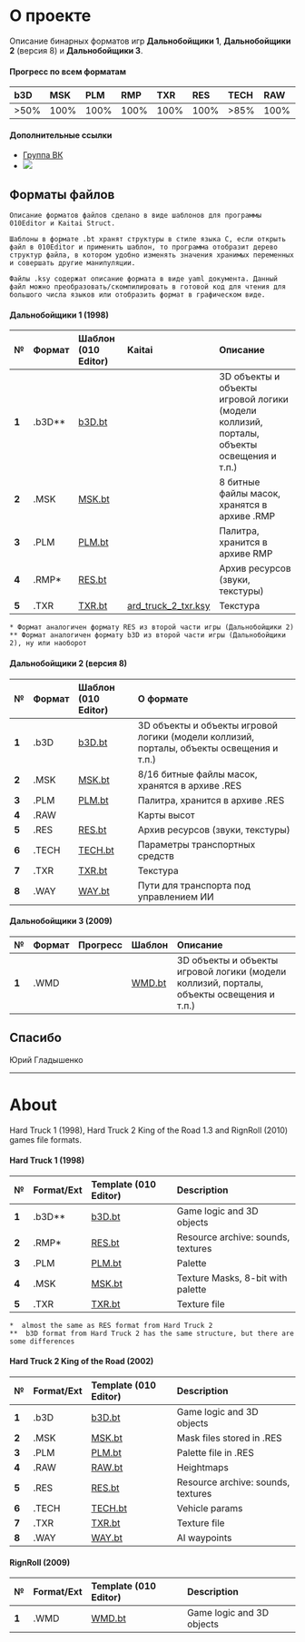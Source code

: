 # О проекте

Описание бинарных форматов игр  **Дальнобойщики 1**, **Дальнобойщики 2** (версия 8) и **Дальнобойщики 3**.

#### Прогресс по всем форматам
| b3D | MSK | PLM | RMP | TXR | RES | TECH | RAW | WAY | WMD |
| :-- | :-- | :-- | :-- | :-- | :-- | :-- | :-- | :-- | :-- | 
| >50% | 100% | 100% | 100% | 100% | 100% | >85% | 100% | 95% | 5% |

####  Дополнительные ссылки
* [Группа ВК](https://vk.com/rnr_mods)
* <a href="https://discord.gg/cmmmd53Wsy"><img src="https://img.shields.io/badge/discord-join-7289DA.svg?logo=discord&longCache=true&style=flat" /></a>
## Форматы файлов

    Описание форматов файлов сделано в виде шаблонов для программы 010Editor и Kaitai Struct. 
    
    Шаблоны в формате .bt хранят структуры в стиле языка C, если открыть файл в 010Editor и применить шаблон, то программа отобразит дерево структур файла, в котором удобно изменять значения хранимых переменных и совершать другие манипуляции. 

    Файлы .ksy содержат описание формата в виде yaml документа. Данный файл можно преобразовать/скомпилировать в готовой код для чтения для большого числа языков или отобразить формат в графическом виде.

#### Дальнобойщики 1 (1998)

| № | Формат | Шаблон (010 Editor) | Kaitai | Описание |
| :-- | :------- | :-- |  :-- | :-- |
|  **1**  |  .b3D**  |   [b3D.bt](https://github.com/AlexKimov/reRNR/RNRFileFormats/tree/master/formats/templates/B3D.bt) | | 3D объекты и объекты игровой логики (модели коллизий, порталы, объекты освещения и т.п.) |
|  **2**  | .MSK |  [MSK.bt](https://github.com/reRNR/RNRFileFormats/tree/master/formats/templates/MSK.bt) | | 8 битные файлы масок, хранятся в архиве .RMP | 
|  **3**  | .PLM |  [PLM.bt](https://github.com/reRNR/RNRFileFormats/tree/master/formats/templates/PLM.bt) | | Палитра, хранится в архиве RMP | 
|  **4**  | .RMP* | [RES.bt](https://github.com/reRNR/RNRFileFormats/tree/master/formats/templates/RES.bt) |  | Архив ресурсов (звуки, текстуры) | 
| **5**  | .TXR | [TXR.bt](https://github.com/reRNR/RNRFileFormats/tree/master/formats/templates/TXR.bt) | [ard_truck_2_txr.ksy](https://github.com/reRNR/RNRFileFormats/blob/master/formats/ksy/hard_truck_2_txr.ksy) | Текстура | 

    * Формат аналогичен формату RES из второй части игры (Дальнобойщики 2)
    ** Формат аналогичен формату b3D из второй части игры (Дальнобойщики 2), ну или наоборот

#### Дальнобойщики 2 (версия 8)

| № | Формат | Шаблон (010 Editor) | О формате |
| :-- | :------- | :-- | :-- |
|  **1**  |  .b3D  |   [b3D.bt](https://github.com/reRNR/RNRFileFormats/tree/master/formats/templates/B3D.bt) | 3D объекты и объекты игровой логики (модели коллизий, порталы, объекты освещения и т.п.) |
|  **2**  | .MSK |  [MSK.bt](https://github.com/reRNR/RNRFileFormats/tree/master/formats/templates/MSK.bt) | 8/16 битные файлы масок, хранятся в архиве .RES | 
|  **3**  | .PLM |  [PLM.bt](https://github.com/reRNR/RNRFileFormats/tree/master/formats/templates/PLM.bt) | Палитра, хранится в архиве .RES | 
|  **4**  | .RAW |   |  Карты высот | 
|  **5**  | .RES |  [RES.bt](https://github.com/reRNR/RNRFileFormats/tree/master/formats/templates/RES.bt) | Архив ресурсов (звуки, текстуры) | 
|  **6**  | .TECH | [TECH.bt](https://github.com/reRNR/RNRFileFormats/tree/master/formats/templates/TECH.bt)  | Параметры транспортных средств | 
|  **7**  | .TXR |  [TXR.bt](https://github.com/reRNR/RNRFileFormats/tree/master/formats/templates/TXR.bt) |  Текстура | 
|  **8**  | .WAY | [WAY.bt](https://github.com/reRNR/RNRFileFormats/tree/master/formats/templates/WAY.bt) | Пути для транспорта под управлением ИИ | 

#### Дальнобойщики 3 (2009)
| № | Формат | Прогресс  | Шаблон |  Описание   |
| :-- | :------- | :-- | :-- | :-- |
|  **1**  |  .WMD  |     | [WMD.bt](https://github.com/reRNR/RNRFileFormats/tree/master/formats/templates/WDB.bt) | 3D объекты и объекты игровой логики (модели коллизий, порталы, объекты освещения и т.п.) |

## Спасибо
Юрий Гладышенко

* * * 
# About
Hard Truck 1 (1998), Hard Truck 2 King of the Road 1.3 and RignRoll (2010) games file formats.

#### Hard Truck 1 (1998)

| № | Format/Ext  | Template (010 Editor) |  Description   |
| :-- | :------- | :-- | :-- | 
|  **1**  |  .b3D**  | [b3D.bt](https://github.com/reRNR/RNRFileFormats/tree/master/formats/templates/B3D.bt) | Game logic and 3D objects |
|  **2**  | .RMP* |  [RES.bt](https://github.com/reRNR/RNRFileFormats/tree/master/formats/templates/RES.bt) | Resource archive: sounds, textures | 
|  **3**  | .PLM | [PLM.bt](https://github.com/reRNR/RNRFileFormats/tree/master/formats/templates/PLM.bt) |   Palette | 
|  **4**  | .MSK |  [MSK.bt](https://github.com/reRNR/RNRFileFormats/tree/master/formats/templates/MSK.bt) |    Texture Masks, 8-bit with palette | 
|  **5**  | .TXR |  [TXR.bt](https://github.com/reRNR/RNRFileFormats/tree/master/formats/templates/TXR.bt) |    Texture file |

    *  almost the same as RES format from Hard Truck 2
    **  b3D format from Hard Truck 2 has the same structure, but there are some differences

#### Hard Truck 2 King of the Road (2002)
| № | Format/Ext |  Template (010 Editor) |  Description   |
| :-- | :------- |  :-- | :-- |
|  **1**  | .b3D | [b3D.bt](https://github.com/reRNR/RNRFileFormats/tree/master/formats/templates/B3D.bt) | Game logic and 3D objects |
|  **2**  | .MSK |  [MSK.bt](https://github.com/reRNR/RNRFileFormats/tree/master/formats/templates/MSK.bt) |    Mask files stored in .RES | 
|  **3**  | .PLM |  [PLM.bt](https://github.com/reRNR/RNRFileFormats/tree/master/formats/templates/PLM.bt) |    Palette file in .RES | 
|  **4**  | .RAW  |   [RAW.bt](https://github.com/reRNR/RNRFileFormats/tree/master/formats/templates/RAW.bt) |  Heightmaps | 
|  **5**  | .RES   | [RES.bt](https://github.com/reRNR/RNRFileFormats/tree/master/formats/templates/RES.bt) | Resource archive: sounds, textures | 
|  **6**  | .TECH  |  [TECH.bt](https://github.com/reRNR/RNRFileFormats/tree/master/formats/templates/TECH.bt) |   Vehicle params | 
|  **7**  | .TXR |  [TXR.bt](https://github.com/reRNR/RNRFileFormats/tree/master/formats/templates/TXR.bt) |   Texture file |
|  **8**  | .WAY  | [WAY.bt](https://github.com/reRNR/RNRFileFormats/tree/master/formats/templates/WAY.bt) | AI waypoints | 

#### RignRoll (2009)
| № | Format/Ext |  Template (010 Editor) |  Description   |
| :-- | :------- |  :-- | :-- |
|  **1**  |  .WMD  |  [WMD.bt](https://github.com/reRNR/RNRFileFormats/tree/master/formats/templates/WDB.bt) | Game logic and 3D objects |
